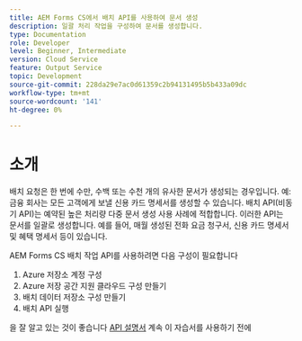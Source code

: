```yaml
---
title: AEM Forms CS에서 배치 API를 사용하여 문서 생성
description: 일괄 처리 작업을 구성하여 문서를 생성합니다.
type: Documentation
role: Developer
level: Beginner, Intermediate
version: Cloud Service
feature: Output Service
topic: Development
source-git-commit: 228da29e7ac0d61359c2b94131495b5b433a09dc
workflow-type: tm+mt
source-wordcount: '141'
ht-degree: 0%

---
```


# 소개

배치 요청은 한 번에 수만, 수백 또는 수천 개의 유사한 문서가 생성되는 경우입니다. 예: 금융 회사는 모든 고객에게 보낼 신용 카드 명세서를 생성할 수 있습니다.
배치 API(비동기 API)는 예약된 높은 처리량 다중 문서 생성 사용 사례에 적합합니다. 이러한 API는 문서를 일괄로 생성합니다. 예를 들어, 매월 생성된 전화 요금 청구서, 신용 카드 명세서 및 혜택 명세서 등이 있습니다.

AEM Forms CS 배치 작업 API를 사용하려면 다음 구성이 필요합니다

1. Azure 저장소 계정 구성
1. Azure 저장 공간 지원 클라우드 구성 만들기
1. 배치 데이터 저장소 구성 만들기
1. 배치 API 실행

을 잘 알고 있는 것이 좋습니다 [API 설명서](https://experienceleague.corp.adobe.com/docs/experience-manager-cloud-service/assets/batch-api.yaml?lang=en) 계속 이 자습서를 사용하기 전에




